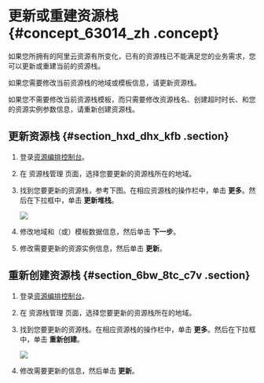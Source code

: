 # 更新或重建资源栈 {#concept_63014_zh .concept}

如果您所拥有的阿里云资源有所变化，已有的资源栈已不能满足您的业务需求，您可以更新或重建当前的资源栈。

如果您需要修改当前资源栈的地域或模板信息，请更新资源栈。

如果您不需要修改当前资源栈模板，而只需要修改资源栈名、创建超时时长、和您的资源实例参数信息，请重新创建资源栈。

## 更新资源栈 {#section_hxd_dhx_kfb .section}

1.  登录[资源编排控制台](http://ros.console.aliyun.com)。
2.  在 资源栈管理 页面，选择您要更新的资源栈所在的地域。
3.  找到您要更新的资源栈，参考下图。在相应资源栈的操作栏中，单击 **更多**。然后在下拉框中，单击 **更新堆栈**。

    ![](http://docs-aliyun.cn-hangzhou.oss.aliyun-inc.com/assets/pic/63014/cn_zh/1516096499116/2.jpg)

4.  修改地域和（或）模板数据信息，然后单击 **下一步**。
5.  修改需要更新的资源实例信息，然后单击 **更新**。

## 重新创建资源栈 {#section_6bw_8tc_c7v .section}

1.  登录[资源编排控制台](http://ros.console.aliyun.com)。
2.  在 资源栈管理 页面，选择您要更新的资源栈所在的地域。
3.  找到您要更新的资源栈。在相应资源栈的操作栏中，单击 **更多**。然后在下拉框中，单击 **重新创建**。

    ![](http://docs-aliyun.cn-hangzhou.oss.aliyun-inc.com/assets/pic/63014/cn_zh/1516096777072/2.jpg)

4.  修改需要更新的信息，然后单击 **更新**。

